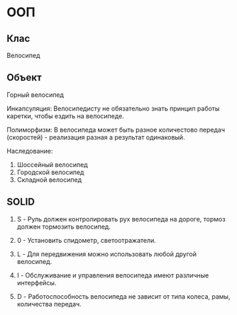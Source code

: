 # ООП #

## Клас ##

Велосипед

## Объект ##

Горный велосипед

Инкапсуляция: Велосипедисту не обязательно знать принцип
работы каретки, чтобы ездить на велосипеде.

Полиморфизм: В велосипеда может быть разное количестово
передач (скоростей) - реализация разная а результат одинаковый.

Наследование:

1. Шоссейный велосипед 
2. Городской велосипед 
3. Складной велосипед

## SOLID ##

1. S - Руль должен контролировать рух велосипеда на дороге,
       тормоз должен тормозить велосипед. 

2. 0 - Установить спидометр, светоотражатели.

3. L - Для передвижения можно использовать любой другой велосипед.

4. I - Обслуживание и управления велосипеда имеют различные интерфейсы.

5. D - Работоспособность велосипеда не зависит от типа колеса, 
       рамы, количества передач.

